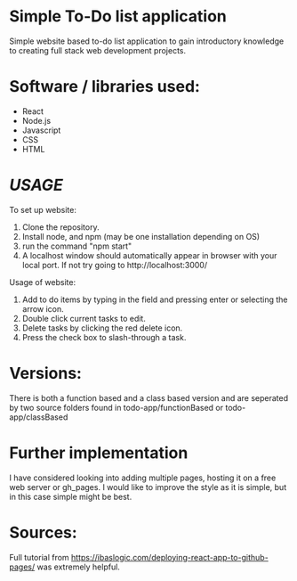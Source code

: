 # Simple To-Do list application

Simple website based to-do list application to gain introductory knowledge to creating full stack web development projects. 

# Software / libraries used:
- React
- Node.js
- Javascript
- CSS
- HTML

# ___USAGE___
To set up website:
1. Clone the repository.
2. Install node, and npm (may be one installation depending on OS)
3. run the command "npm start"
4. A localhost window should automatically appear in browser with your local port. If not try going to http://localhost:3000/

Usage of website:
1. Add to do items by typing in the field and pressing enter or selecting the arrow icon.
2. Double click current tasks to edit.
3. Delete tasks by clicking the red delete icon.
4. Press the check box to slash-through a task.


# Versions:
There is both a function based and a class based version and are seperated by two source folders found in todo-app/functionBased or todo-app/classBased

# Further implementation
I have considered looking into adding multiple pages, hosting it on a free web server or gh_pages. I would like to improve the style as it is simple, but in this case simple might be best.

# Sources:
Full tutorial from https://ibaslogic.com/deploying-react-app-to-github-pages/ was extremely helpful.
